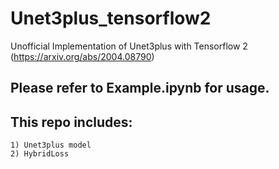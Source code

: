 # Unet3plus_tensorflow2
Unofficial Implementation of Unet3plus with Tensorflow 2 (https://arxiv.org/abs/2004.08790)

## Please refer to Example.ipynb for usage.

## This repo includes:
    1) Unet3plus model
    2) HybridLoss
